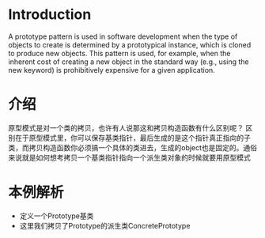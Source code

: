 # Introduction
A prototype pattern is used in software development when the type of objects to create is determined by a prototypical instance, which is cloned to produce new objects. This pattern is used, for example, when the inherent cost of creating a new object in the standard way (e.g., using the new keyword) is prohibitively expensive for a given application.
# 介绍
原型模式是对一个类的拷贝，也许有人说那这和拷贝构造函数有什么区别呢？
区别在于原型模式里，你可以保存基类指针，最后生成的是这个指针真正指向的子类，而拷贝构造函数你必须搞一个具体的类进去，生成的object也是固定的。通俗来说就是如何想考拷贝一个基类指针指向一个派生类对象的时候就要用原型模式
# 本例解析
* 定义一个Prototype基类
* 这里我们拷贝了Prototype的派生类ConcretePrototype

